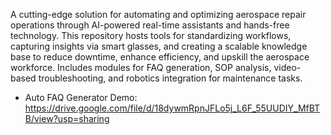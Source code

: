 A cutting-edge solution for automating and optimizing aerospace repair operations through AI-powered real-time assistants and hands-free technology. This repository hosts tools for standardizing workflows, capturing insights via smart glasses, and creating a scalable knowledge base to reduce downtime, enhance efficiency, and upskill the aerospace workforce. Includes modules for FAQ generation, SOP analysis, video-based troubleshooting, and robotics integration for maintenance tasks.

-   Auto FAQ Generator Demo: https://drive.google.com/file/d/18dywmRpnJFLo5j_L6F_55UUDIY_MfBTB/view?usp=sharing
